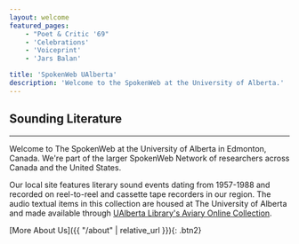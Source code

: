 ```yaml
---
layout: welcome
featured_pages:
    - "Poet & Critic '69"
    - 'Celebrations'
    - 'Voiceprint'
    - 'Jars Balan'

title: 'SpokenWeb UAlberta'
description: 'Welcome to the SpokenWeb at the University of Alberta.'
---
```


## Sounding Literature

<hr>

Welcome to The SpokenWeb at the University of Alberta in Edmonton, Canada. We're part of the larger SpokenWeb Network of researchers across Canada and the United States.

Our local site features literary sound events dating from 1957-1988 and recorded on reel-to-reel and cassette tape recorders in our region. The audio textual items in this collection are housed at The University of Alberta and made available through [UAlberta Library's Aviary Online Collection](https://ualberta.aviaryplatform.com/collections/1783).

[More About Us]({{ "/about" | relative_url }}){: .btn2}
